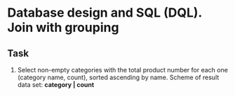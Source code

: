 # Database design and SQL (DQL). Join with grouping

## Task  

1. Select non-empty categories with the total product number for each one (category name, count), sorted ascending by name. Scheme of result data set: **category | count**
